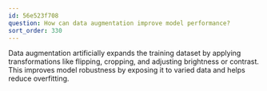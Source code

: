 ```yaml
---
id: 56e523f708
question: How can data augmentation improve model performance?
sort_order: 330
---
```


Data augmentation artificially expands the training dataset by applying transformations like flipping, cropping, and adjusting brightness or contrast. This improves model robustness by exposing it to varied data and helps reduce overfitting.